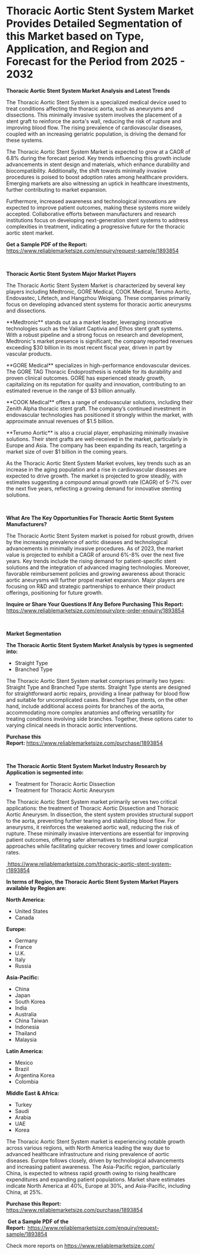 <p><h1>Thoracic Aortic Stent System Market Provides Detailed Segmentation of this Market based on Type, Application, and Region and Forecast for the Period from 2025 - 2032</h1></p><p><strong>Thoracic Aortic Stent System Market Analysis and Latest Trends</strong></p>
<p><p>The Thoracic Aortic Stent System is a specialized medical device used to treat conditions affecting the thoracic aorta, such as aneurysms and dissections. This minimally invasive system involves the placement of a stent graft to reinforce the aorta's wall, reducing the risk of rupture and improving blood flow. The rising prevalence of cardiovascular diseases, coupled with an increasing geriatric population, is driving the demand for these systems.</p><p>The Thoracic Aortic Stent System Market is expected to grow at a CAGR of 6.8% during the forecast period. Key trends influencing this growth include advancements in stent design and materials, which enhance durability and biocompatibility. Additionally, the shift towards minimally invasive procedures is poised to boost adoption rates among healthcare providers. Emerging markets are also witnessing an uptick in healthcare investments, further contributing to market expansion.</p><p>Furthermore, increased awareness and technological innovations are expected to improve patient outcomes, making these systems more widely accepted. Collaborative efforts between manufacturers and research institutions focus on developing next-generation stent systems to address complexities in treatment, indicating a progressive future for the thoracic aortic stent market.</p></p>
<p><strong>Get a Sample PDF of the Report:&nbsp;</strong> <a href="https://www.reliablemarketsize.com/enquiry/request-sample/1893854?utm_campaign=2952&utm_medium=2&utm_source=Github&utm_content=ia&utm_term=05032025&utm_id=thoracic-aortic-stent-system">https://www.reliablemarketsize.com/enquiry/request-sample/1893854</a></p>
<p>&nbsp;</p>
<p><strong>Thoracic Aortic Stent System Major Market Players</strong></p>
<p><p>The Thoracic Aortic Stent System Market is characterized by several key players including Medtronic, GORE Medical, COOK Medical, Terumo Aortic, Endovastec, Lifetech, and Hangzhou Weiqiang. These companies primarily focus on developing advanced stent systems for thoracic aortic aneurysms and dissections.</p><p>**Medtronic** stands out as a market leader, leveraging innovative technologies such as the Valiant Captivia and Ethos stent graft systems. With a robust pipeline and a strong focus on research and development, Medtronic's market presence is significant; the company reported revenues exceeding $30 billion in its most recent fiscal year, driven in part by vascular products.</p><p>**GORE Medical** specializes in high-performance endovascular devices. The GORE TAG Thoracic Endoprosthesis is notable for its durability and proven clinical outcomes. GORE has experienced steady growth, capitalizing on its reputation for quality and innovation, contributing to an estimated revenue in the range of $3 billion annually.</p><p>**COOK Medical** offers a range of endovascular solutions, including their Zenith Alpha thoracic stent graft. The company’s continued investment in endovascular technologies has positioned it strongly within the market, with approximate annual revenues of $1.5 billion.</p><p>**Terumo Aortic** is also a crucial player, emphasizing minimally invasive solutions. Their stent grafts are well-received in the market, particularly in Europe and Asia. The company has been expanding its reach, targeting a market size of over $1 billion in the coming years.</p><p>As the Thoracic Aortic Stent System Market evolves, key trends such as an increase in the aging population and a rise in cardiovascular diseases are expected to drive growth. The market is projected to grow steadily, with estimates suggesting a compound annual growth rate (CAGR) of 5-7% over the next five years, reflecting a growing demand for innovative stenting solutions.</p></p>
<p>&nbsp;</p>
<p><strong>What Are The Key Opportunities For Thoracic Aortic Stent System Manufacturers?</strong></p>
<p><p>The Thoracic Aortic Stent System market is poised for robust growth, driven by the increasing prevalence of aortic diseases and technological advancements in minimally invasive procedures. As of 2023, the market value is projected to exhibit a CAGR of around 6%-8% over the next five years. Key trends include the rising demand for patient-specific stent solutions and the integration of advanced imaging technologies. Moreover, favorable reimbursement policies and growing awareness about thoracic aortic aneurysms will further propel market expansion. Major players are focusing on R&D and strategic partnerships to enhance their product offerings, positioning for future growth.</p></p>
<p><strong>Inquire or Share Your Questions If Any Before Purchasing This Report:</strong> <a href="https://www.reliablemarketsize.com/enquiry/pre-order-enquiry/1893854?utm_campaign=2952&utm_medium=2&utm_source=Github&utm_content=ia&utm_term=05032025&utm_id=thoracic-aortic-stent-system">https://www.reliablemarketsize.com/enquiry/pre-order-enquiry/1893854</a></p>
<p>&nbsp;</p>
<p><strong>Market Segmentation</strong></p>
<p><strong>The Thoracic Aortic Stent System Market Analysis by types is segmented into:</strong></p>
<p><ul><li>Straight Type</li><li>Branched Type</li></ul></p>
<p><p>The Thoracic Aortic Stent System market comprises primarily two types: Straight Type and Branched Type stents. Straight Type stents are designed for straightforward aortic repairs, providing a linear pathway for blood flow and suitable for uncomplicated cases. Branched Type stents, on the other hand, include additional access points for branches of the aorta, accommodating more complex anatomies and offering versatility for treating conditions involving side branches. Together, these options cater to varying clinical needs in thoracic aortic interventions.</p></p>
<p><strong>Purchase this Report:&nbsp;</strong><a href="https://www.reliablemarketsize.com/purchase/1893854?utm_campaign=2952&utm_medium=2&utm_source=Github&utm_content=ia&utm_term=05032025&utm_id=thoracic-aortic-stent-system">https://www.reliablemarketsize.com/purchase/1893854</a></p>
<p>&nbsp;</p>
<p><strong>The Thoracic Aortic Stent System Market Industry Research by Application is segmented into:</strong></p>
<p><ul><li>Treatment for Thoracic Aortic Dissection</li><li>Treatment for Thoracic Aortic Aneurysm</li></ul></p>
<p><p>The Thoracic Aortic Stent System market primarily serves two critical applications: the treatment of Thoracic Aortic Dissection and Thoracic Aortic Aneurysm. In dissection, the stent system provides structural support to the aorta, preventing further tearing and stabilizing blood flow. For aneurysms, it reinforces the weakened aortic wall, reducing the risk of rupture. These minimally invasive interventions are essential for improving patient outcomes, offering safer alternatives to traditional surgical approaches while facilitating quicker recovery times and lower complication rates.</p></p>
<p><a href="https://www.reliablemarketsize.com/thoracic-aortic-stent-system-r1893854?utm_campaign=2952&utm_medium=2&utm_source=Github&utm_content=ia&utm_term=05032025&utm_id=thoracic-aortic-stent-system">&nbsp;https://www.reliablemarketsize.com/thoracic-aortic-stent-system-r1893854</a></p>
<p><strong>In terms of Region, the Thoracic Aortic Stent System Market Players available by Region are:</strong></p>
<p>
    <p> <strong> North America: </strong>
        <ul>
            <li>United States</li>
            <li>Canada</li>
        </ul>
        </p> 
    <p> <strong> Europe: </strong>
        <ul>
            <li>Germany</li>
            <li>France</li>
            <li>U.K.</li>
            <li>Italy</li>
            <li>Russia</li>
        </ul>
        </p> 
    <p> <strong> Asia-Pacific: </strong>
        <ul>
            <li>China</li>
            <li>Japan</li>
            <li>South Korea</li>
            <li>India</li>
            <li>Australia</li>
            <li>China Taiwan</li>
            <li>Indonesia</li>
            <li>Thailand</li>
            <li>Malaysia</li>
        </ul>
        </p> 
    <p> <strong> Latin America: </strong>
        <ul>
            <li>Mexico</li>
            <li>Brazil</li>
            <li>Argentina Korea</li>
            <li>Colombia</li>
        </ul>
        </p> 
    <p> <strong> Middle East & Africa: </strong>
        <ul>
            <li>Turkey</li>
            <li>Saudi</li>
            <li>Arabia</li>
            <li>UAE</li>
            <li>Korea</li>
        </ul>
    </p>
    </p>
<p><p>The Thoracic Aortic Stent System market is experiencing notable growth across various regions, with North America leading the way due to advanced healthcare infrastructure and rising prevalence of aortic diseases. Europe follows closely, driven by technological advancements and increasing patient awareness. The Asia-Pacific region, particularly China, is expected to witness rapid growth owing to rising healthcare expenditures and expanding patient populations. Market share estimates indicate North America at 40%, Europe at 30%, and Asia-Pacific, including China, at 25%.</p></p>
<p><strong>Purchase this Report: </strong><a href="https://www.reliablemarketsize.com/purchase/1893854?utm_campaign=2952&utm_medium=2&utm_source=Github&utm_content=ia&utm_term=05032025&utm_id=thoracic-aortic-stent-system">https://www.reliablemarketsize.com/purchase/1893854</a></p>
<p>&nbsp;<strong>Get a Sample PDF of the Report:&nbsp;&nbsp;</strong><a href="https://www.reliablemarketsize.com/enquiry/request-sample/1893854?utm_campaign=2952&utm_medium=2&utm_source=Github&utm_content=ia&utm_term=05032025&utm_id=thoracic-aortic-stent-system">https://www.reliablemarketsize.com/enquiry/request-sample/1893854</a></p>
<p><strong></strong></p>
<p>Check more reports on <a href="https://www.reliablemarketsize.com/?utm_campaign=2952&utm_medium=2&utm_source=Github&utm_content=ia&utm_term=05032025&utm_id=thoracic-aortic-stent-system">https://www.reliablemarketsize.com/</a></p>
